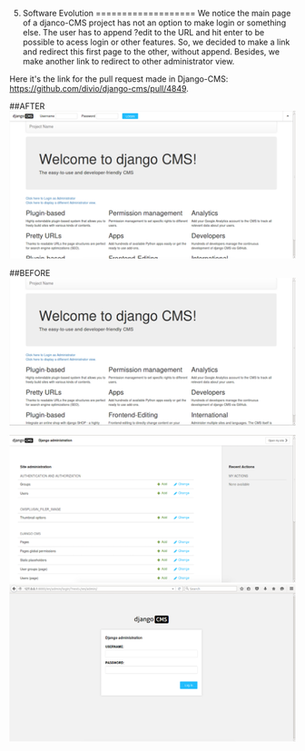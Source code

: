 5. Software Evolution
===================
We notice the main page of a djanco-CMS project has not an option to make login or something else. The user has to append ?edit to the URL and hit enter to be possible to acess login or other features. So, we decided to make a link and redirect this first page to the other, without append. Besides, we make another link to redirect to other administrator view. 

Here it's the link for the pull request made in Django-CMS: https://github.com/divio/django-cms/pull/4849.

##AFTER
![](/ESOF-docs/Software%20Evolution/Captura%20de%20ecr%C3%A3%202015-12-13,%20%C3%A0s%2014.37.00.png)

##BEFORE
![](/ESOF-docs/Software%20Evolution/Captura%20de%20ecr%C3%A3%202015-12-13,%20%C3%A0s%2014.37.13.png)

![](/ESOF-docs/Software%20Evolution/Captura%20de%20ecr%C3%A3%202015-12-13,%20%C3%A0s%2014.36.31.png)
![](/ESOF-docs/Software%20Evolution/Captura%20de%20ecr%C3%A3%202015-12-13,%20%C3%A0s%2014.36.48.png)

